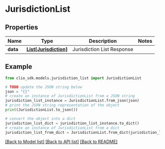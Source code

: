 # JurisdictionList


## Properties

Name | Type | Description | Notes
------------ | ------------- | ------------- | -------------
**data** | [**List[Jurisdiction]**](Jurisdiction.md) | Jurisdiction List Response | 

## Example

```python
from clio_sdk.models.jurisdiction_list import JurisdictionList

# TODO update the JSON string below
json = "{}"
# create an instance of JurisdictionList from a JSON string
jurisdiction_list_instance = JurisdictionList.from_json(json)
# print the JSON string representation of the object
print(JurisdictionList.to_json())

# convert the object into a dict
jurisdiction_list_dict = jurisdiction_list_instance.to_dict()
# create an instance of JurisdictionList from a dict
jurisdiction_list_from_dict = JurisdictionList.from_dict(jurisdiction_list_dict)
```
[[Back to Model list]](../README.md#documentation-for-models) [[Back to API list]](../README.md#documentation-for-api-endpoints) [[Back to README]](../README.md)


